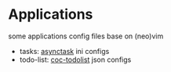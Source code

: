 # Applications

some applications config files base on (neo)vim

- tasks: [asynctask](https://github.com/skywind3000/asynctasks.vim) ini configs
- todo-list: [coc-todolist](https://github.com/voldikss/coc-todolist) json configs
